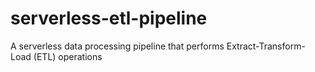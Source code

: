 # serverless-etl-pipeline
A serverless data processing pipeline that performs Extract-Transform-Load (ETL) operations 
